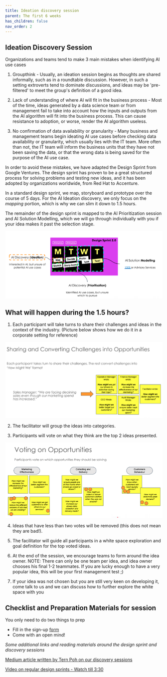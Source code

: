 ```yaml
---
title: Ideation discovery session
parent: The first 6 weeks
has_children: false
nav_order: 2
---
```


## Ideation Discovery Session

Organizations and teams tend to make 3 main mistakes when identifying AI use cases

1. Groupthink - Usually, an ideation session begins as thoughts are shared informally, such as in a roundtable discussion. However, in such a setting extroverts tend to dominate discussions, and ideas may be 'pre-filtered' to meet the group's definition of a good idea.

2. Lack of understanding of where AI will fit in the business process - Most of the time, ideas generated by a data science team or from management fail to take into account how the inputs and outputs from the AI algorithm will fit into the business process. This can cause resistance to adoption, or worse, render the AI algorithm useless.

3. No confirmation of data availability or granularity - Many business and management teams begin ideating AI use cases before checking data availability or granularity, which usually lies with the IT team. More often than not, the IT team will inform the business units that they have not been saving the data, or that the wrong data is being saved for the purpose of the AI use case.

In order to avoid these mistakes, we have adapted the Design Sprint from Google Ventures. The design sprint has proven to be a great structured process for solving problems and testing new ideas, and it has been adopted by organizations worldwide, from Red Hat to Accenture. 

In a standard design sprint, we map, storyboard and prototype over the course of 5 days. For the AI Ideation discovery, we only focus on the *mapping* portion, which is why we can slim it down to 1.5 hours.

The remainder of the design sprint is mapped to the AI Prioritization session and AI Solution Modelling, which we will go through individually with you if your idea makes it past the selection stage.

![Design Sprint](https://github.com/johnangrs/johnangrs.github.io/blob/master/assets/design_sprint.png?raw=true)

## What will happen during the 1.5 hours?
1. Each participant will take turns to share their challenges and ideas in the context of the industry. (Picture below shows how we do it in a corporate setting for reference)

![How might we](https://github.com/johnangrs/johnangrs.github.io/blob/master/assets/how_might_we.png?raw=true)

2. The facilitator will group the ideas into categories.

3. Participants will vote on what they think are the top 2 ideas presented.

![Voting on opportunites](https://github.com/johnangrs/johnangrs.github.io/blob/master/assets/voting_on_opportunities.png?raw=true)

4. Ideas that have less than two votes will be removed (this does not mean they are bad!).

5. The facilitator will guide all participants in a white space exploration and goal definition for the top voted ideas.

6. At the end of the session, we encourage teams to form around the idea owner. NOTE: There can only be one team per idea, and idea owner chooses his final 1-2 teammates. If you are lucky enough to have a very popular idea, this will be your first management test ;)

7. If your idea was not chosen but you are still very keen on developing it, come talk to us and we can discuss how to further explore the white space with you


## Checklist and Preparation Materials for session

You only need to do two things to prep

- Fill in the sign-up [form](https://docs.google.com/forms/d/1O4JPXYAo26fb9U6strsE8qFz_S3m6l6flOtpqcMMlwU/edit?usp=sharing)
- Come with an open mind!

*Some additional links and reading materials around the design sprint and discovery sessions*

[Medium article written by Tern Poh on our discovery sessions](https://towardsdatascience.com/proven-structured-approach-for-identifying-ai-use-cases-b876d8d00e5)

[Video on regular design sprints - Watch till 3:30](https://www.youtube.com/watch?v=AuktI4lBj6M)